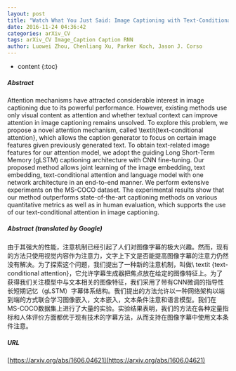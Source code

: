 ```yaml
---
layout: post
title: "Watch What You Just Said: Image Captioning with Text-Conditional Attention"
date: 2016-11-24 04:36:42
categories: arXiv_CV
tags: arXiv_CV Image_Caption Caption RNN
author: Luowei Zhou, Chenliang Xu, Parker Koch, Jason J. Corso
---
```


* content
{:toc}

##### Abstract
Attention mechanisms have attracted considerable interest in image captioning due to its powerful performance. However, existing methods use only visual content as attention and whether textual context can improve attention in image captioning remains unsolved. To explore this problem, we propose a novel attention mechanism, called \textit{text-conditional attention}, which allows the caption generator to focus on certain image features given previously generated text. To obtain text-related image features for our attention model, we adopt the guiding Long Short-Term Memory (gLSTM) captioning architecture with CNN fine-tuning. Our proposed method allows joint learning of the image embedding, text embedding, text-conditional attention and language model with one network architecture in an end-to-end manner. We perform extensive experiments on the MS-COCO dataset. The experimental results show that our method outperforms state-of-the-art captioning methods on various quantitative metrics as well as in human evaluation, which supports the use of our text-conditional attention in image captioning.

##### Abstract (translated by Google)
由于其强大的性能，注意机制已经引起了人们对图像字幕的极大兴趣。然而，现有的方法只使用视觉内容作为注意力，文字上下文是否能提高图像字幕的注意力仍然没有解决。为了探索这个问题，我们提出了一种新的注意机制，叫做\ textit {text-conditional attention}，它允许字幕生成器把焦点放在给定的图像特征上。为了获得我们关注模型中与文本相关的图像特征，我们采用了带有CNN微调的指导性长短期记忆（gLSTM）字幕体系结构。我们提出的方法允许以一种网络架构以端到端的方式联合学习图像嵌入，文本嵌入，文本条件注意和语言模型。我们在MS-COCO数据集上进行了大量的实验。实验结果表明，我们的方法在各种定量指标和人体评价方面都优于现有技术的字幕方法，从而支持在图像字幕中使用文本条件注意。

##### URL
[https://arxiv.org/abs/1606.04621](https://arxiv.org/abs/1606.04621)

